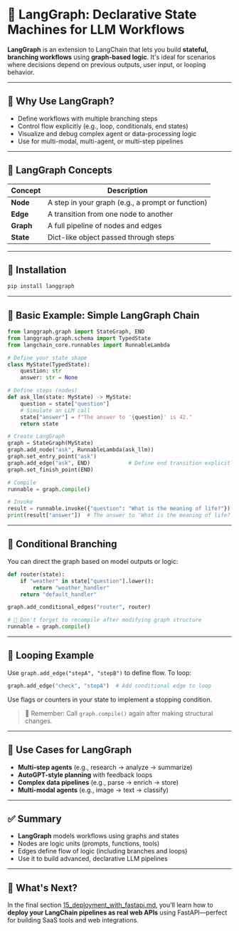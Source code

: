 # 🧠 LangGraph: Declarative State Machines for LLM Workflows

**LangGraph** is an extension to LangChain that lets you build **stateful, branching workflows** using **graph-based logic**. It's ideal for scenarios where decisions depend on previous outputs, user input, or looping behavior.

---

## 🎯 Why Use LangGraph?

- Define workflows with multiple branching steps  
- Control flow explicitly (e.g., loop, conditionals, end states)  
- Visualize and debug complex agent or data-processing logic  
- Use for multi-modal, multi-agent, or multi-step pipelines

---

## 🧱 LangGraph Concepts

| Concept        | Description                                      |
|----------------|--------------------------------------------------|
| **Node**       | A step in your graph (e.g., a prompt or function)|
| **Edge**       | A transition from one node to another            |
| **Graph**      | A full pipeline of nodes and edges               |
| **State**      | Dict-like object passed through steps            |

---

## 🔧 Installation

```bash
pip install langgraph
```

---

## 🧪 Basic Example: Simple LangGraph Chain

```python
from langgraph.graph import StateGraph, END
from langgraph.graph.schema import TypedState
from langchain_core.runnables import RunnableLambda

# Define your state shape
class MyState(TypedState):
    question: str
    answer: str = None

# Define steps (nodes)
def ask_llm(state: MyState) -> MyState:
    question = state["question"]
    # Simulate an LLM call
    state["answer"] = f"The answer to '{question}' is 42."
    return state

# Create LangGraph
graph = StateGraph(MyState)
graph.add_node("ask", RunnableLambda(ask_llm))
graph.set_entry_point("ask")
graph.add_edge("ask", END)            # Define end transition explicitly
graph.set_finish_point(END)

# Compile
runnable = graph.compile()

# Invoke
result = runnable.invoke({"question": "What is the meaning of life?"})
print(result["answer"])  # The answer to 'What is the meaning of life?' is 42.
```

---

## 🔁 Conditional Branching

You can direct the graph based on model outputs or logic:

```python
def router(state):
    if "weather" in state["question"].lower():
        return "weather_handler"
    return "default_handler"

graph.add_conditional_edges("router", router)

# 🔄 Don't forget to recompile after modifying graph structure
runnable = graph.compile()
```

---

## 🔄 Looping Example

Use `graph.add_edge("stepA", "stepB")` to define flow.
To loop:

```python
graph.add_edge("check", "stepA")  # Add conditional edge to loop
```

Use flags or counters in your state to implement a stopping condition.

> 🔄 Remember: Call `graph.compile()` again after making structural changes.

---

## 🧠 Use Cases for LangGraph

* **Multi-step agents** (e.g., research → analyze → summarize)
* **AutoGPT-style planning** with feedback loops
* **Complex data pipelines** (e.g., parse → enrich → store)
* **Multi-modal agents** (e.g., image → text → classify)

---

## ✅ Summary

* **LangGraph** models workflows using graphs and states
* Nodes are logic units (prompts, functions, tools)
* Edges define flow of logic (including branches and loops)
* Use it to build advanced, declarative LLM pipelines

---

## 🧭 What's Next?

In the final section [15_deployment_with_fastapi.md](./15_deployment_with_fastapi.md), you'll learn how to **deploy your LangChain pipelines as real web APIs** using FastAPI—perfect for building SaaS tools and web integrations.

